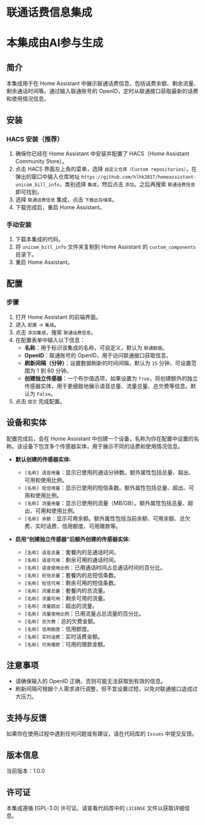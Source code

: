 # 联通话费信息集成
# 本集成由AI参与生成

## 简介
本集成用于在 Home Assistant 中展示联通话费信息，包括话费余额、剩余流量、剩余通话时间等。通过输入联通账号的 OpenID，定时从联通接口获取最新的话费和使用情况信息。

## 安装
### HACS 安装（推荐）
1.  确保你已经在 Home Assistant 中安装并配置了 HACS（Home Assistant Community Store）。
2.  点击 HACS 界面左上角的菜单，选择 `自定义仓库（Custom repositories）`，在弹出的窗口中输入仓库地址 `https://github.com/hlhk2017/homeassistant-unicom_bill_info`，类别选择 `集成`，然后点击 `添加`。之后再搜索 `联通话费信息` 即可找到。
3.  选择 `联通话费信息` 集成，点击 `下载此存储库`。
4.  下载完成后，重启 Home Assistant。

### 手动安装
1.  下载本集成的代码。
2.  将 `unicom_bill_info` 文件夹复制到 Home Assistant 的 `custom_components` 目录下。
3.  重启 Home Assistant。

## 配置
### 步骤
1.  打开 Home Assistant 的前端界面。
2.  进入 `配置` -> `集成`。
3.  点击 `添加集成`，搜索 `联通话费信息`。
4.  在配置表单中输入以下信息：
    * **名称**：用于标识该集成的名称，可自定义，默认为 `联通数据`。
    * **OpenID**：联通账号的 OpenID，用于访问联通接口获取信息。
    * **刷新间隔（分钟）**：设置数据刷新的时间间隔，默认为 `15` 分钟，可设置范围为 1 到 60 分钟。
    * **创建独立传感器**：一个布尔值选项，如果设置为 `True`，将创建额外的独立传感器实体，用于更细致地展示语音总量、流量总量、总欠费等信息。默认为 `False`。
5.  点击 `提交` 完成配置。

## 设备和实体
配置完成后，会在 Home Assistant 中创建一个设备，名称为你在配置中设置的名称。该设备下包含多个传感器实体，用于展示不同的话费和使用情况信息。

* **默认创建的传感器实体:**
    * `[名称] 语音用量`：显示已使用的通话分钟数。额外属性包括总量、超出、可用和使用比例。
    * `[名称] 短信用量`：显示已使用的短信条数。额外属性包括总量、超出、可用和使用比例。
    * `[名称] 流量用量`：显示已使用的流量（MB/GB）。额外属性包括总量、超出、可用和使用比例。
    * `[名称] 余额`：显示可用余额。额外属性包括当前余额、可用余额、总欠费、实时话费、信用额度、可用赠款等。

* **启用“创建独立传感器”后额外创建的传感器实体:**
    * `[名称] 语音总量`：套餐内的总通话时间。
    * `[名称] 语音可用`：剩余可用的通话时间。
    * `[名称] 语音使用比例`：已用通话时间占总通话时间的百分比。
    * `[名称] 短信总量`：套餐内的总短信条数。
    * `[名称] 短信可用`：剩余可用的短信条数。
    * `[名称] 流量总量`：套餐内的总流量。
    * `[名称] 流量可用`：剩余可用的流量。
    * `[名称] 流量超出`：超出的流量。
    * `[名称] 流量使用比例`：已用流量占总流量的百分比。
    * `[名称] 总欠费`：总的欠费金额。
    * `[名称] 信用额度`：信用额度。
    * `[名称] 实时话费`：实时话费金额。
    * `[名称] 可用赠款`：可用的赠款金额。

## 注意事项
* 请确保输入的 OpenID 正确，否则可能无法获取到有效的信息。
* 刷新间隔可根据个人需求进行调整，但不宜设置过短，以免对联通接口造成过大压力。

## 支持与反馈
如果你在使用过程中遇到任何问题或有建议，请在代码库的 `Issues` 中提交反馈。

## 版本信息
当前版本：1.0.0

## 许可证
本集成遵循 [GPL-3.0] 许可证。请查看代码库中的 `LICENSE` 文件以获取详细信息。
